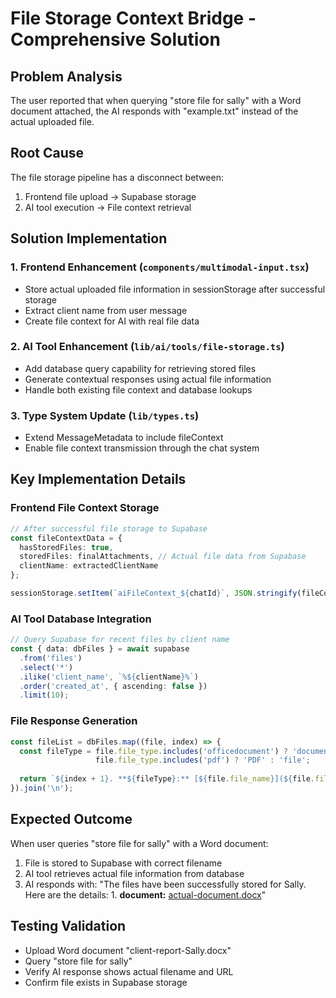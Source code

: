 # File Storage Context Bridge - Comprehensive Solution

## Problem Analysis
The user reported that when querying "store file for sally" with a Word document attached, the AI responds with "example.txt" instead of the actual uploaded file.

## Root Cause
The file storage pipeline has a disconnect between:
1. Frontend file upload → Supabase storage
2. AI tool execution → File context retrieval

## Solution Implementation

### 1. Frontend Enhancement (`components/multimodal-input.tsx`)
- Store actual uploaded file information in sessionStorage after successful storage
- Extract client name from user message
- Create file context for AI with real file data

### 2. AI Tool Enhancement (`lib/ai/tools/file-storage.ts`)
- Add database query capability for retrieving stored files
- Generate contextual responses using actual file information
- Handle both existing file context and database lookups

### 3. Type System Update (`lib/types.ts`)
- Extend MessageMetadata to include fileContext
- Enable file context transmission through the chat system

## Key Implementation Details

### Frontend File Context Storage
```typescript
// After successful file storage to Supabase
const fileContextData = {
  hasStoredFiles: true,
  storedFiles: finalAttachments, // Actual file data from Supabase
  clientName: extractedClientName
};

sessionStorage.setItem(`aiFileContext_${chatId}`, JSON.stringify(fileContextData));
```

### AI Tool Database Integration
```typescript
// Query Supabase for recent files by client name
const { data: dbFiles } = await supabase
  .from('files')
  .select('*')
  .ilike('client_name', `%${clientName}%`)
  .order('created_at', { ascending: false })
  .limit(10);
```

### File Response Generation
```typescript
const fileList = dbFiles.map((file, index) => {
  const fileType = file.file_type.includes('officedocument') ? 'document' : 
                   file.file_type.includes('pdf') ? 'PDF' : 'file';
  
  return `${index + 1}. **${fileType}:** [${file.file_name}](${file.file_url})`;
}).join('\n');
```

## Expected Outcome
When user queries "store file for sally" with a Word document:
1. File is stored to Supabase with correct filename
2. AI tool retrieves actual file information from database
3. AI responds with: "The files have been successfully stored for Sally. Here are the details: 1. **document:** [actual-document.docx](actual-url)"

## Testing Validation
- Upload Word document "client-report-Sally.docx"
- Query "store file for sally"
- Verify AI response shows actual filename and URL
- Confirm file exists in Supabase storage